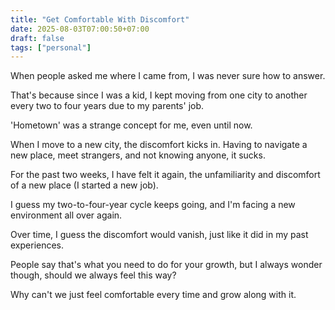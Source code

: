 ```yaml
---
title: "Get Comfortable With Discomfort"
date: 2025-08-03T07:00:50+07:00
draft: false
tags: ["personal"]
---
```


<!-- Dari kecil, setiap 3-4 tahun sekali selalu ada hal baru (pindah) -->
When people asked me where I came from, I was never sure how to answer. 

That's because since I was a kid, I kept moving from one city to another every two to four years due to my parents' job.

'Hometown' was a strange concept for me, even until now.

When I move to a new city, the discomfort kicks in. Having to navigate a new place, meet strangers, and not knowing anyone, it sucks.

<!-- This week start my new job, feeling uncomfortable again -->
For the past two weeks, I have felt it again, the unfamiliarity and discomfort of a new place (I started a new job).

I guess my two-to-four-year cycle keeps going, and I'm facing a new environment all over again.

<!-- Haruskah merasa uncomfortable untuk growth? kalau berada di zona nyaman selamanya? -->

Over time, I guess the discomfort would vanish, just like it did in my past experiences. 

People say that's what you need to do for your growth, but I always wonder though, should we always feel this way?

Why can't we just feel comfortable every time and grow along with it.